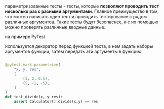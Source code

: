 
параметризованные тесты - тесты, которые **позволяют проводить тест несколько раз с разными аргументами**. Главное преимущество в том, что можно написать один тест и проводить тестирование с рядом различных аргументов. Такие тесты будут безопаснее, и с их помощью можно проверять различные вводные данные.

на примере PyTest

используется декоратор перед функцией теста, в нем задать наборы аргументов функции, затем передать эти аргументы в функцию

```python

@pytest.mark.parametrize(
	"x, y, res", 
	[
		(1, 2, 0.5),
		(5, -1, -5),
	]
)
def test_divide(x, y res):
	assert Calculator().divide(x,y) == res

```


